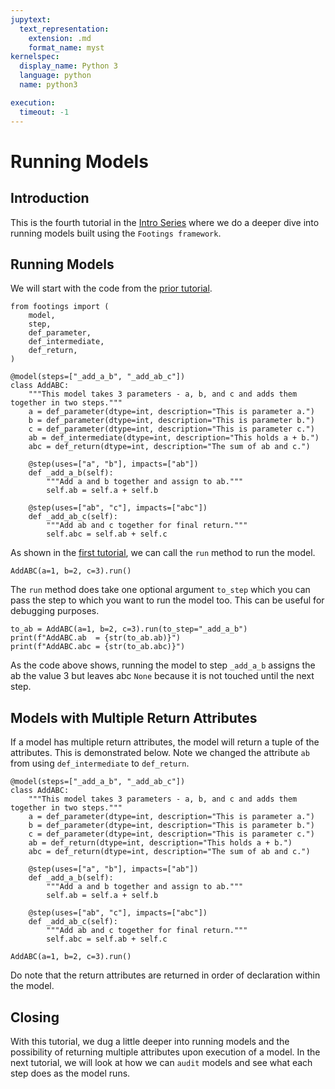 ```yaml
---
jupytext:
  text_representation:
    extension: .md
    format_name: myst
kernelspec:
  display_name: Python 3
  language: python
  name: python3

execution:
  timeout: -1
---
```


# Running Models

## Introduction

This is the fourth tutorial in the [Intro Series](index.md) where we do a deeper dive into running models built using the `Footings framework`.

## Running Models

We will start with the code from the [prior tutorial](3-documenting-models.md).

```{code-cell} ipython3
from footings import (
    model,
    step,
    def_parameter,
    def_intermediate,
    def_return,
)

@model(steps=["_add_a_b", "_add_ab_c"])
class AddABC:
    """This model takes 3 parameters - a, b, and c and adds them together in two steps."""
    a = def_parameter(dtype=int, description="This is parameter a.")
    b = def_parameter(dtype=int, description="This is parameter b.")
    c = def_parameter(dtype=int, description="This is parameter c.")
    ab = def_intermediate(dtype=int, description="This holds a + b.")
    abc = def_return(dtype=int, description="The sum of ab and c.")

    @step(uses=["a", "b"], impacts=["ab"])
    def _add_a_b(self):
        """Add a and b together and assign to ab."""
        self.ab = self.a + self.b

    @step(uses=["ab", "c"], impacts=["abc"])
    def _add_ab_c(self):
        """Add ab and c together for final return."""
        self.abc = self.ab + self.c
```

As shown in the [first tutorial](1-building-a-model.md), we can call the `run` method to run the model.

```{code-cell} ipython3
AddABC(a=1, b=2, c=3).run()
```

The `run` method does take one optional argument `to_step` which you can pass the step to which you want to run the model too. This can be useful for debugging purposes.

```{code-cell} ipython3
to_ab = AddABC(a=1, b=2, c=3).run(to_step="_add_a_b")
print(f"AddABC.ab  = {str(to_ab.ab)}")
print(f"AddABC.abc = {str(to_ab.abc)}")
```

As the code above shows, running the model to step `_add_a_b` assigns the ab the value 3 but leaves abc `None` because it is not touched until the next step.

## Models with Multiple Return Attributes

If a model has multiple return attributes, the model will return a tuple of the attributes. This is demonstrated below. Note we changed the attribute `ab` from using `def_intermediate` to `def_return`.

```{code-cell} ipython3
@model(steps=["_add_a_b", "_add_ab_c"])
class AddABC:
    """This model takes 3 parameters - a, b, and c and adds them together in two steps."""
    a = def_parameter(dtype=int, description="This is parameter a.")
    b = def_parameter(dtype=int, description="This is parameter b.")
    c = def_parameter(dtype=int, description="This is parameter c.")
    ab = def_return(dtype=int, description="This holds a + b.")
    abc = def_return(dtype=int, description="The sum of ab and c.")

    @step(uses=["a", "b"], impacts=["ab"])
    def _add_a_b(self):
        """Add a and b together and assign to ab."""
        self.ab = self.a + self.b

    @step(uses=["ab", "c"], impacts=["abc"])
    def _add_ab_c(self):
        """Add ab and c together for final return."""
        self.abc = self.ab + self.c

AddABC(a=1, b=2, c=3).run()
```

Do note that the return attributes are returned in order of declaration within the model.

## Closing

With this tutorial, we dug a little deeper into running models and the possibility of returning multiple attributes upon execution of a model. In the next tutorial, we will look at how we can `audit` models and see what each step does as the model runs.
